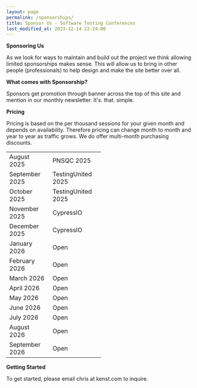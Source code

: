 ```yaml
---
layout: page
permalink: /sponsorships/
title: Sponsor Us - Software Testing Conferences
last_modified_at: 2023-12-14 22:24:00
---
```


**Sponsoring Us**

As we look for ways to maintain and build out the project we think allowing limited sponsorships makes sense. This will
allow us to bring in other people (professionals) to help design and make the site better over all.

**What comes with Sponsorship?**

Sponsors get promotion through banner across the top of this site and mention in our monthly newsletter. It's. that.
simple.

**Pricing**

Pricing is based on the per thousand sessions for your given month and depends on availability. Therefore pricing can
change month to month and year to year as traffic grows. We do offer multi-month purchasing discounts.

<table style="width:50%" align="center">
  <tr>
    <td>August 2025</td>
    <td>PNSQC 2025</td>
  </tr>
  <tr>
    <td>September 2025</td>
    <td>TestingUnited 2025</td>
  </tr>
  <tr>
    <td>October 2025</td>
    <td>TestingUnited 2025</td>
  </tr>
  <tr>
    <td>November 2025</td>
    <td>CypressIO</td>
  </tr>
  <tr>
    <td>December 2025</td>
    <td>CypressIO</td>
  </tr>
  <tr>
    <td>January 2026</td>
    <td>Open</td>
  </tr>
  <tr>
    <td>February 2026</td>
    <td>Open</td>
  </tr>
  <tr>
    <td>March 2026</td>
    <td>Open</td>
  </tr>
  <tr>
    <td>April 2026</td>
    <td>Open</td>
  </tr>
  <tr>
    <td>May 2026</td>
    <td>Open</td>
  </tr>
  <tr>
    <td>June 2026</td>
    <td>Open</td>
  </tr>
  <tr>
    <td>July 2026</td>
    <td>Open</td>
  </tr>
  <tr>
    <td>August 2026</td>
    <td>Open</td>
  </tr>
  <tr>
    <td>September 2026</td>
    <td>Open</td>
  </tr>
</table>

**Getting Started**

To get started, please email chris at kenst.com to inquire.
